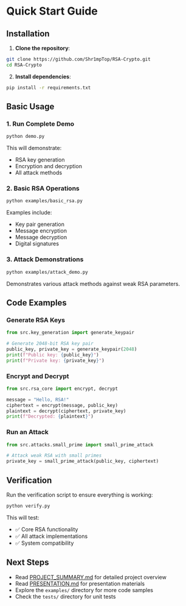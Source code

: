 # Quick Start Guide

## Installation

1. **Clone the repository**:
```bash
git clone https://github.com/Shr1mpTop/RSA-Crypto.git
cd RSA-Crypto
```

2. **Install dependencies**:
```bash
pip install -r requirements.txt
```

## Basic Usage

### 1. Run Complete Demo

```bash
python demo.py
```

This will demonstrate:
- RSA key generation
- Encryption and decryption
- All attack methods

### 2. Basic RSA Operations

```bash
python examples/basic_rsa.py
```

Examples include:
- Key pair generation
- Message encryption
- Message decryption
- Digital signatures

### 3. Attack Demonstrations

```bash
python examples/attack_demo.py
```

Demonstrates various attack methods against weak RSA parameters.

## Code Examples

### Generate RSA Keys

```python
from src.key_generation import generate_keypair

# Generate 2048-bit RSA key pair
public_key, private_key = generate_keypair(2048)
print(f"Public key: {public_key}")
print(f"Private key: {private_key}")
```

### Encrypt and Decrypt

```python
from src.rsa_core import encrypt, decrypt

message = "Hello, RSA!"
ciphertext = encrypt(message, public_key)
plaintext = decrypt(ciphertext, private_key)
print(f"Decrypted: {plaintext}")
```

### Run an Attack

```python
from src.attacks.small_prime import small_prime_attack

# Attack weak RSA with small primes
private_key = small_prime_attack(public_key, ciphertext)
```

## Verification

Run the verification script to ensure everything is working:

```bash
python verify.py
```

This will test:
- ✅ Core RSA functionality
- ✅ All attack implementations
- ✅ System compatibility

## Next Steps

- Read [PROJECT_SUMMARY.md](PROJECT_SUMMARY.md) for detailed project overview
- Read [PRESENTATION.md](PRESENTATION.md) for presentation materials
- Explore the `examples/` directory for more code samples
- Check the `tests/` directory for unit tests
